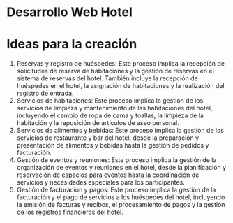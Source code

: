 # Desarrollo Web Hotel
# Ideas para la creación

1. Reservas y registro de huéspedes: Este proceso implica la recepción de solicitudes de reserva de habitaciones y la gestión de reservas en el sistema de reservas del hotel. También incluye la recepción de huéspedes en el hotel, la asignación de habitaciones y la realización del registro de entrada.
2. Servicios de habitaciones: Este proceso implica la gestión de los servicios de limpieza y mantenimiento de las habitaciones del hotel, incluyendo el cambio de ropa de cama y toallas, la limpieza de la habitación y la reposición de artículos de aseo personal.
3. Servicios de alimentos y bebidas: Este proceso implica la gestión de los servicios de restaurante y bar del hotel, desde la preparación y presentación de alimentos y bebidas hasta la gestión de pedidos y facturación.
4. Gestión de eventos y reuniones: Este proceso implica la gestión de la organización de eventos y reuniones en el hotel, desde la planificación y reservación de espacios para eventos hasta la coordinación de servicios y necesidades especiales para los participantes.
5. Gestión de facturación y pagos: Este proceso implica la gestión de la facturación y el pago de servicios a los huéspedes del hotel, incluyendo la emisión de facturas y recibos, el procesamiento de pagos y la gestión de los registros financieros del hotel.

